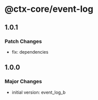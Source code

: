 # @ctx-core/event-log

## 1.0.1

### Patch Changes

- fix: dependencies

## 1.0.0

### Major Changes

- initial version: event_log_b
